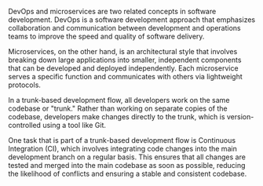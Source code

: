 DevOps and microservices are two related concepts in software development. DevOps is a software development approach that emphasizes collaboration and communication between development and operations teams to improve the speed and quality of software delivery. 

Microservices, on the other hand, is an architectural style that involves breaking down large applications into smaller, independent components that can be developed and deployed independently. Each microservice serves a specific function and communicates with others via lightweight protocols.

In a trunk-based development flow, all developers work on the same codebase or "trunk." Rather than working on separate copies of the codebase, developers make changes directly to the trunk, which is version-controlled using a tool like Git. 

One task that is part of a trunk-based development flow is Continuous Integration (CI), which involves integrating code changes into the main development branch on a regular basis. This ensures that all changes are tested and merged into the main codebase as soon as possible, reducing the likelihood of conflicts and ensuring a stable and consistent codebase.

